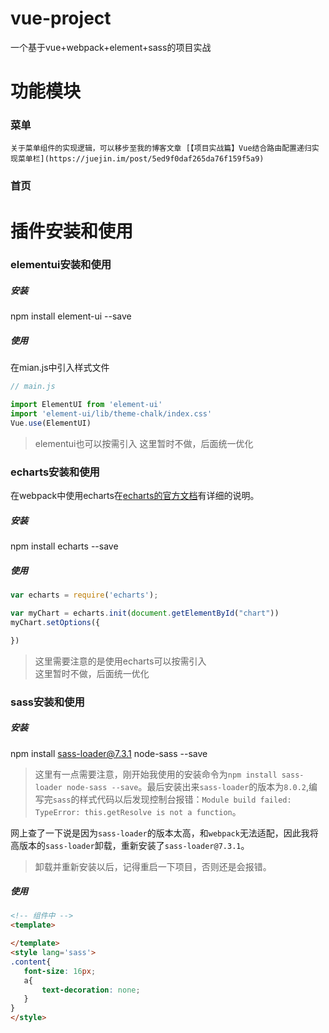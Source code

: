 # vue-project

一个基于vue+webpack+element+sass的项目实战


# 功能模块

### 菜单
    关于菜单组件的实现逻辑，可以移步至我的博客文章 [【项目实战篇】Vue结合路由配置递归实现菜单栏](https://juejin.im/post/5ed9f0daf265da76f159f5a9)

### 首页


# 插件安装和使用

### elementui安装和使用
##### 安装
npm install element-ui --save

##### 使用
在mian.js中引入样式文件

```javascript
// main.js

import ElementUI from 'element-ui'
import 'element-ui/lib/theme-chalk/index.css'
Vue.use(ElementUI)

```

> elementui也可以按需引入
> 这里暂时不做，后面统一优化

### echarts安装和使用
在webpack中使用echarts在[echarts的官方文档](https://echarts.apache.org/zh/tutorial.html#%E5%9C%A8%20webpack%20%E4%B8%AD%E4%BD%BF%E7%94%A8%20ECharts)有详细的说明。  

##### 安装
npm install echarts --save

##### 使用
```javascript
var echarts = require('echarts');

var myChart = echarts.init(document.getElementById("chart")) 
myChart.setOptions({

})
```

> 这里需要注意的是使用echarts可以按需引入    
> 这里暂时不做，后面统一优化

### sass安装和使用

##### 安装
npm install sass-loader@7.3.1 node-sass --save   

> 这里有一点需要注意，刚开始我使用的安装命令为`npm install sass-loader node-sass --save`。最后安装出来`sass-loader`的版本为`8.0.2`,编写完`sass`的样式代码以后发现控制台报错：`Module build failed: TypeError: this.getResolve is not a function`。   

网上查了一下说是因为`sass-loader`的版本太高，和`webpack`无法适配，因此我将高版本的`sass-loader`卸载，重新安装了`sass-loader@7.3.1`。  

> 卸载并重新安装以后，记得重启一下项目，否则还是会报错。

##### 使用
```html
<!-- 组件中 -->
<template>

</template>
<style lang='sass'>
.content{
   font-size: 16px; 
   a{
       text-decoration: none;
   }
}
</style>
```
